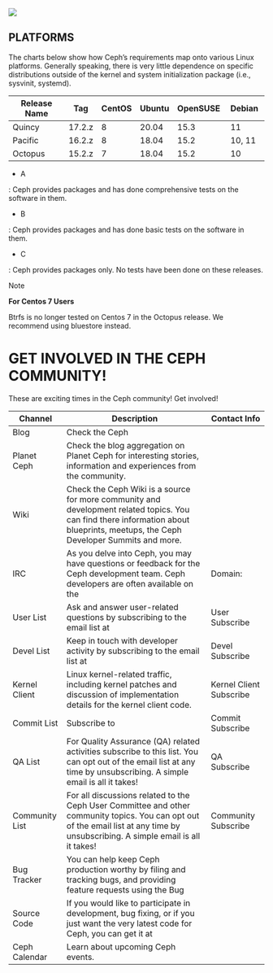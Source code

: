 ![](https://gitee.com/hxc8/images6/raw/master/img/202407182357203.jpg)

## PLATFORMS

The charts below show how Ceph’s requirements map onto various Linux platforms. Generally speaking, there is very little dependence on specific distributions outside of the kernel and system initialization package (i.e., sysvinit, systemd).

| Release Name | Tag | CentOS | Ubuntu | OpenSUSE  | Debian  | 
| -- | -- | -- | -- | -- | -- |
| Quincy | 17.2.z | 8  | 20.04  | 15.3 | 11 | 
| Pacific | 16.2.z | 8  | 18.04  | 15.2 | 10, 11 | 
| Octopus | 15.2.z | 7  | 18.04  | 15.2 | 10 | 


- A

: Ceph provides packages and has done comprehensive tests on the software in them.

- B

: Ceph provides packages and has done basic tests on the software in them.

- C

: Ceph provides packages only. No tests have been done on these releases.

Note

**For Centos 7 Users**

Btrfs is no longer tested on Centos 7 in the Octopus release. We recommend using bluestore instead.

# GET INVOLVED IN THE CEPH COMMUNITY!

These are exciting times in the Ceph community! Get involved!

| Channel | Description | Contact Info | 
| -- | -- | -- |
| Blog | Check the Ceph  |   | 
| Planet Ceph | Check the blog aggregation on Planet Ceph for interesting stories, information and experiences from the community. |   | 
| Wiki | Check the Ceph Wiki is a source for more community and development related topics. You can find there information about blueprints, meetups, the Ceph Developer Summits and more. |   | 
| IRC | As you delve into Ceph, you may have questions or feedback for the Ceph development team. Ceph developers are often available on the  | Domain: | 
| User List | Ask and answer user-related questions by subscribing to the email list at  | User Subscribe | 
| Devel List | Keep in touch with developer activity by subscribing to the email list at  | Devel Subscribe | 
| Kernel Client | Linux kernel-related traffic, including kernel patches and discussion of implementation details for the kernel client code. | Kernel Client Subscribe | 
| Commit List | Subscribe to  | Commit Subscribe | 
| QA List | For Quality Assurance (QA) related activities subscribe to this list. You can opt out of the email list at any time by unsubscribing. A simple email is all it takes! | QA Subscribe | 
| Community List | For all discussions related to the Ceph User Committee and other community topics. You can opt out of the email list at any time by unsubscribing. A simple email is all it takes! | Community Subscribe | 
| Bug Tracker | You can help keep Ceph production worthy by filing and tracking bugs, and providing feature requests using the Bug  |   | 
| Source Code | If you would like to participate in development, bug fixing, or if you just want the very latest code for Ceph, you can get it at  |   | 
| Ceph Calendar | Learn about upcoming Ceph events. |   | 
